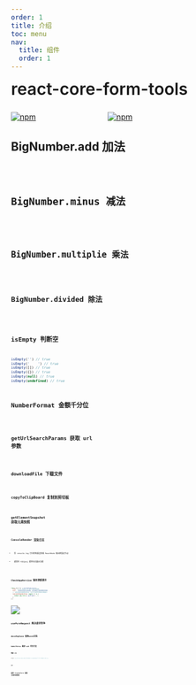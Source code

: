 ```yaml
---
order: 1
title: 介绍
toc: menu
nav:
  title: 组件
  order: 1
---
```


<div style="display:flex;align-items:center;margin-bottom:24px">
  <span style="font-size:30px;font-weight:600;display:inline-block;">react-core-form-tools</span>
</div>
<p style="display:flex;justify-content:space-between;width:220px">
  <a href="https://npmmirror.com/package/react-core-form-tools">
    <img alt="npm" src="http://center.yunliang.cloud/npm/version?package=react-core-form-tools">
  </a>
  <a href="https://npmmirror.com/package/react-core-form-tools">
    <img alt="npm" src="http://center.yunliang.cloud/npm/downloads?package=react-core-form-tools">
  </a>
</p>


## BigNumber.add 加法

<code src='./demo/number-add.tsx' />

## BigNumber.minus 减法

<code src='./demo/number-minus.tsx' />

## BigNumber.multiplie 乘法

<code src='./demo/number-multiplie.tsx' />

## BigNumber.divided 除法

<code src='./demo/number-divided.tsx' />

## isEmpty 判断空

```js
isEmpty('') // true
isEmpty('    ') // true
isEmpty([]) // true
isEmpty({}) // true
isEmpty(null) // true
isEmpty(undefined) // true
```

## NumberFormat 金额千分位

<code src='./demo/number-format.tsx' />

## getUrlSearchParams 获取 url 参数

<code src='./demo/get-url-search-params.tsx' />


## downloadFile 下载文件

<code src='./demo/download-file.tsx' />

## copyToClipBoard 复制到剪切板

<code src='./demo/copy-to-clip-board.tsx' />

## getElementSnapshot 获取元素快照

<code src='./demo/get-element-snapshot.tsx' />

## ConsoleRender 渲染日志

- 将 console.log 打印的结果渲染成 ReactNode 输出到指定节点

- 通常在 `代码演示台` 提供日志展示功能

<code src='./demo/console-render.tsx' />

## CheckAppVersion 版本更新提示

```js
const destroy = CheckAppVersion({
  time: 3, // 3秒查一次、默认5秒轮训间隔
  text: '检测到文档内容有更新，是否刷新页面加载最新版本',
  // 获取远程资源更新的时间，当大于当前时间就会出发提示
  remoteCdnUpdateTime: async () => {
    return new Date().getTime() + 1;
  },
});
```

![](http://react-core-form.oss-cn-beijing.aliyuncs.com/assets/%E5%BE%AE%E4%BF%A1%E5%9B%BE%E7%89%87_20230826165101.png)

## usePureRequest 解决请求竞争

<code src='./demo/use-pure-request.tsx' />

## docxReplace 替换word文档

<code src='./demo/docx-replace.tsx' />

## babelParse 编译 es6 代码片段

### 依赖 cdn

```js
https://g.alicdn.com/code/lib/babel-standalone/7.21.3/babel.min.js,
```

<code src='./demo/babel.tsx' />

### API

<API src="../src/babel-parse/type.tsx" hideTitle></API>


## 使用 CreateStore 创建 全局状态管理

<code src='./demo/create-store.tsx' />
